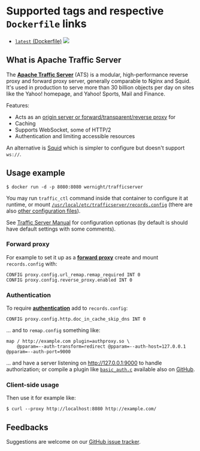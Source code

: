 Supported tags and respective `Dockerfile` links
================================================

  * [`latest` (Dockerfile)](https://github.com/wernight/docker-trafficserver/blob/master/Dockerfile) [![](https://images.microbadger.com/badges/image/wernight/trafficserver.svg)](https://microbadger.com/images/wernight/trafficserver "Get your own image badge on microbadger.com")


What is Apache Traffic Server
-----------------------------

The [**Apache Traffic Server**](https://trafficserver.apache.org/) (ATS) is a modular, high-performance reverse proxy and forward proxy server, generally comparable to Nginx and Squid.
It's used in production to serve more than 30 billion objects per day on sites like the Yahoo! homepage, and Yahoo! Sports, Mail and Finance.

Features:

  * Acts as an [origin server or forward/transparent/reverse proxy](https://docs.trafficserver.apache.org/en/latest/getting-started/index.en.html#terminology) for 
  * Caching
  * Supports WebSocket, some of HTTP/2
  * Authentication and limiting accessible resources

An alternative is [Squid](https://hub.docker.com/r/wernight/squid/) which is simpler to configure but doesn't support `ws://`.


Usage example
-------------

    $ docker run -d -p 8080:8080 wernight/trafficserver

You may run `traffic_ctl` command inside that container to configure it at runtime, or
mount [`/usr/local/etc/trafficserver/records.config`](https://docs.trafficserver.apache.org/en/latest/admin-guide/configuring-traffic-server.en.html)
(there are also [other configuration files](https://docs.trafficserver.apache.org/en/latest/admin-guide/files/index.en.html)).

See [Traffic Server Manual](https://docs.trafficserver.apache.org/en/latest/) for configuration optionas
(by default is should have default settings with some comments).


### Forward proxy

For example to set it up as a
[**forward proxy**](https://docs.trafficserver.apache.org/en/latest/admin-guide/configuration/transparent-forward-proxying.en.html?highlight=forward)
create and mount `records.config` with:

    CONFIG proxy.config.url_remap.remap_required INT 0
    CONFIG proxy.config.reverse_proxy.enabled INT 0

### Authentication

To require [**authentication**](https://docs.trafficserver.apache.org/en/latest/admin-guide/plugins/authproxy.en.html) add to `records.config`:

    CONFIG proxy.config.http.doc_in_cache_skip_dns INT 0

... and to `remap.config` something like:

    map / http://example.com plugin=authproxy.so \
        @pparam=--auth-transform=redirect @pparam=--auth-host=127.0.0.1 @pparam=--auth-port=9000

... and have a server listening on http://127.0.0.1:9000 to handle authorization;
or compile a plugin like [`basic_auth.c`](https://docs.trafficserver.apache.org/en/latest/developer-guide/plugins/example-plugins/basic-authorization/index.en.html) available also on [GitHub](https://github.com/apache/trafficserver/tree/master/example/basic_auth).


### Client-side usage

Then use it for example like:

    $ curl --proxy http://localhost:8080 http://example.com/


Feedbacks
---------

Suggestions are welcome on our [GitHub issue tracker](https://github.com/wernight/docker-trafficserver/issues).
